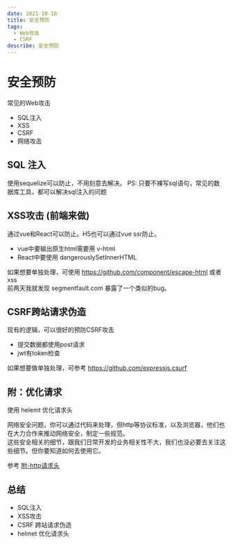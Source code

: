 ```yaml
---
date: 2021-10-10
title: 安全预防
tags:
  - Web攻击
  - CSRF
describe: 安全预防
---
```


# 安全预防

常见的Web攻击

- SQL注入
- XSS
- CSRF
- 网络攻击

## SQL 注入

使用sequelize可以防止，不用刻意去解决。
PS: 只要不裸写sql语句，常见的数据库工具，都可以解决sql注入的问题

## XSS攻击 (前端来做)

通过vue和React可以防止。H5也可以通过vue ssr防止。

 - vue中要输出原生html需要用 v-html
 - React中要使用 dangerouslySetInnerHTML

如果想要单独处理，可使用 https://github.com/component/escape-html 或者xss <br />
前两天我就发现 segmentfault.com 暴露了一个类似的bug。

## CSRF跨站请求伪造

现有的逻辑，可以很好的预防CSRF攻击

 - 提交数据都使用post请求
 - jwt有token检查

如果想要做单独处理，可参考 https://github.com/expressjs.csurf

## 附：优化请求

使用 helemt 优化请求头

网络安全问题，你可以通过代码来处理，但http等协议标准，以及浏览器，他们也在大力合作来推动网络安全，制定一些规范。<br />
这些安全相关的细节，跟我们日常开发的业务相关性不大，我们也没必要去关注这些细节。但你要知道如何去使用它。

参考 [附-http请求头](https://www.baidu.com)

## 总结

 - SQL注入
 - XSS攻击
 - CSRF 跨站请求伪造
 - helmet 优化请求头